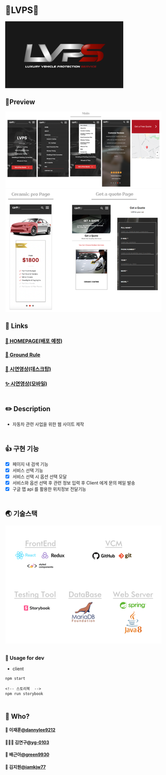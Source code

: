 # 🚕LVPS🚗

<img src="https://github.com/FDS-18-Final-Project/lvps/blob/develop/src/assets/logo_readme.PNG?raw=true" />

## 🗽Preview

<img src="src/assets/readme_01.png" />
<img src="src/assets/readme_02.png" />

## :wave: Links

### [🎲 HOMEPAGE(배포 예정)](https://lvps.ca/)

### [🧱 Ground Rule](https://trello.com/b/vyPEnPyt/lvps)

### [🎉 시연영상(데스크탑)](https://www.loom.com/share/68f44f1bc133419ea500c3c06b3dce9d)

### [✨ 시연영상(모바일)](https://www.loom.com/share/1de6593ea320467c82a4a0a66dbedeee)

<div style="width:500px;height:10px"></div>

## ✏️ Description

- 자동차 관련 사업을 위한 웹 사이트 제작

<div style="width:500px;height:10px"></div>

## 👍 구현 기능

- [x] 페이지 내 검색 기능
- [x] 서비스 선택 기능
- [x] 서비스 선택 시 옵션 선택 모달
- [x] 서비스와 옵션 선택 후 관련 정보 입력 후 Client 에게 문의 메일 발송
- [x] 구글 맵 api 를 활용한 위치정보 전달기능

<div style="width:500px;height:10px"></div>

## 🌏 기술스택

<img src="src/assets/readme_03.png" />

<div style="width:500px;height:10px"></div>

### 📘 Usage for dev

- client

```
npm start

<!-- 스토리북  -->
npm run storybook
```

<div style="width:500px;height:10px"></div>

## 🤔 Who?

#### 👨 이재훈[@dannylee9212](https://github.com/dannylee9212)

#### 👩🏻‍🍳 김연구[@yg-0103](https://github.com/yg-0103)

#### 👩 배근아[@green9930](https://github.com/green9930)

#### 👸 김지원[@iamkjw77](https://github.com/iamkjw77)
